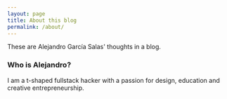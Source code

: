```yaml
---
layout: page
title: About this blog
permalink: /about/
---
```


These are Alejandro García Salas' thoughts in a blog.

### Who is Alejandro?
I am a t-shaped fullstack hacker with a passion for design, education and creative entrepreneurship.

